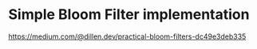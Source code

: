 # Simple Bloom Filter implementation

https://medium.com/@dillen.dev/practical-bloom-filters-dc49e3deb335
